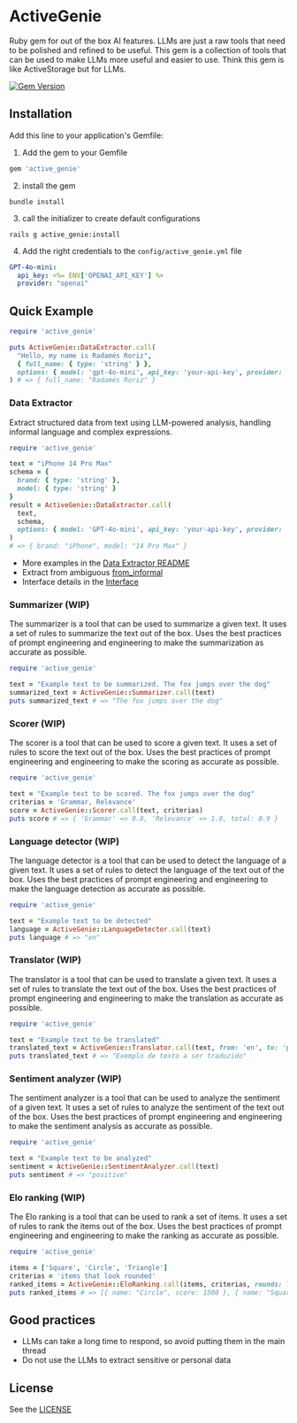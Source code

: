# ActiveGenie
Ruby gem for out of the box AI features. LLMs are just a raw tools that need to be polished and refined to be useful. This gem is a collection of tools that can be used to make LLMs more useful and easier to use.
Think this gem is like ActiveStorage but for LLMs.

[![Gem Version](https://badge.fury.io/rb/active_genie.svg?icon=si%3Arubygems)](https://badge.fury.io/rb/active_genie)

## Installation
Add this line to your application's Gemfile:

1. Add the gem to your Gemfile
```ruby
gem 'active_genie'
```
2. install the gem
```shell
bundle install
```
3. call the initializer to create default configurations
```shell
rails g active_genie:install
```
4. Add the right credentials to the `config/active_genie.yml` file
```yaml
GPT-4o-mini:
  api_key: <%= ENV['OPENAI_API_KEY'] %>
  provider: "openai"
```

## Quick Example
```ruby
require 'active_genie'

puts ActiveGenie::DataExtractor.call(
  "Hello, my name is Radamés Roriz",
  { full_name: { type: 'string' } },
  options: { model: 'gpt-4o-mini', api_key: 'your-api-key', provider: 'openai' } # Optional if has config/active_genie.yml
) # => { full_name: "Radamés Roriz" }
```

### Data Extractor
Extract structured data from text using LLM-powered analysis, handling informal language and complex expressions.

```ruby
require 'active_genie'

text = "iPhone 14 Pro Max"
schema = {
  brand: { type: 'string' },
  model: { type: 'string' }
}
result = ActiveGenie::DataExtractor.call(
  text,
  schema,
  options: { model: 'GPT-4o-mini', api_key: 'your-api-key', provider: 'openai' } # Optional if 
)
# => { brand: "iPhone", model: "14 Pro Max" }
```

- More examples in the [Data Extractor README](lib/data_extractor/README.md)
- Extract from ambiguous [from_informal](lib/data_extractor/README.md#extract-from-informal-text)
- Interface details in the [Interface](lib/data_extractor/README.md#interface)

### Summarizer (WIP)
The summarizer is a tool that can be used to summarize a given text. It uses a set of rules to summarize the text out of the box. Uses the best practices of prompt engineering and engineering to make the summarization as accurate as possible.

```ruby
require 'active_genie'

text = "Example text to be summarized. The fox jumps over the dog"
summarized_text = ActiveGenie::Summarizer.call(text)
puts summarized_text # => "The fox jumps over the dog"
```

### Scorer (WIP)
The scorer is a tool that can be used to score a given text. It uses a set of rules to score the text out of the box. Uses the best practices of prompt engineering and engineering to make the scoring as accurate as possible.

```ruby
require 'active_genie'

text = "Example text to be scored. The fox jumps over the dog"
criterias = 'Grammar, Relevance'
score = ActiveGenie::Scorer.call(text, criterias)
puts score # => { 'Grammar' => 0.8, 'Relevance' => 1.0, total: 0.9 }
```

### Language detector (WIP)
The language detector is a tool that can be used to detect the language of a given text. It uses a set of rules to detect the language of the text out of the box. Uses the best practices of prompt engineering and engineering to make the language detection as accurate as possible.

```ruby
require 'active_genie'

text = "Example text to be detected"
language = ActiveGenie::LanguageDetector.call(text)
puts language # => "en"
```

### Translator (WIP)
The translator is a tool that can be used to translate a given text. It uses a set of rules to translate the text out of the box. Uses the best practices of prompt engineering and engineering to make the translation as accurate as possible.

```ruby
require 'active_genie'

text = "Example text to be translated"
translated_text = ActiveGenie::Translator.call(text, from: 'en', to: 'pt')
puts translated_text # => "Exemplo de texto a ser traduzido"
```

### Sentiment analyzer (WIP)
The sentiment analyzer is a tool that can be used to analyze the sentiment of a given text. It uses a set of rules to analyze the sentiment of the text out of the box. Uses the best practices of prompt engineering and engineering to make the sentiment analysis as accurate as possible.

```ruby
require 'active_genie'

text = "Example text to be analyzed"
sentiment = ActiveGenie::SentimentAnalyzer.call(text)
puts sentiment # => "positive"
```

### Elo ranking (WIP)
The Elo ranking is a tool that can be used to rank a set of items. It uses a set of rules to rank the items out of the box. Uses the best practices of prompt engineering and engineering to make the ranking as accurate as possible.

```ruby
require 'active_genie'

items = ['Square', 'Circle', 'Triangle']
criterias = 'items that look rounded'
ranked_items = ActiveGenie::EloRanking.call(items, criterias, rounds: 10)
puts ranked_items # => [{ name: "Circle", score: 1500 }, { name: "Square", score: 800 }, { name: "Triangle", score: 800 }]
```

## Good practices
- LLMs can take a long time to respond, so avoid putting them in the main thread
- Do not use the LLMs to extract sensitive or personal data

## License
See the [LICENSE](LICENSE)

